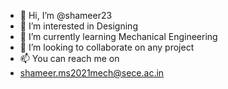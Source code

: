- 👋 Hi, I’m @shameer23
- 👀 I’m interested in Designing 
- 🌱 I’m currently learning Mechanical Engineering 
- 💞️ I’m looking to collaborate on any project
- 📫 You can reach me on 
- shameer.ms2021mech@sece.ac.in

<!---
shameer23/shameer23 is a ✨ special ✨ repository because its `README.md` (this file) appears on your GitHub profile.
You can click the Preview link to take a look at your changes.
--->
